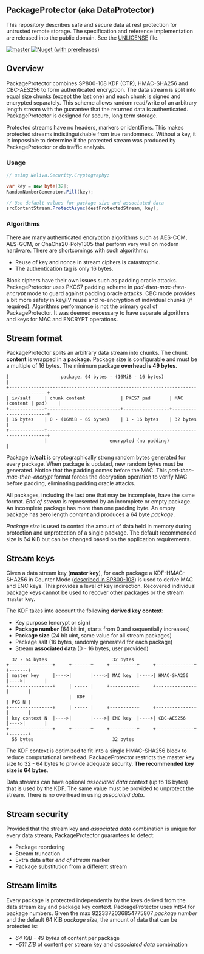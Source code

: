 ## PackageProtector (aka DataProtector)

This repository describes safe and secure data at rest protection for untrusted remote storage. The specification and reference implementation are released into the public domain. See the [UNLICENSE](UNLICENSE.md) file.

[![master](https://github.com/neliva/Neliva.Security.Cryptography.PackageProtector/workflows/master/badge.svg)](https://github.com/neliva/Neliva.Security.Cryptography.PackageProtector/actions?query=workflow%3Amaster) 
[![Nuget (with prereleases)](https://img.shields.io/nuget/vpre/Neliva.Security.Cryptography.PackageProtector)](https://www.nuget.org/packages/Neliva.Security.Cryptography.PackageProtector)

## Overview

PackageProtector combines SP800-108 KDF (CTR), HMAC-SHA256 and CBC-AES256 to form authenticated encryption. The data stream is split into equal size chunks (except the last one) and each chunk is signed and encrypted separately. This scheme allows random read/write of an arbitrary length stream with the guarantee that the returned data is authenticated. PackageProtector is designed for secure, long term storage.

Protected streams have no headers, markers or identifiers. This makes protected streams indistinguishable from true randomness. Without a key, it is impossible to determine if the protected stream was produced by PackageProtector or do traffic analysis.

### Usage
```C#
// using Neliva.Security.Cryptography;

var key = new byte[32];
RandomNumberGenerator.Fill(key);

// Use default values for package size and associated data
srcContentStream.ProtectAsync(destProtectedStream, key);
```

### Algorithms

There are many authenticated encryption algorithms such as AES-CCM, AES-GCM, or ChaCha20-Poly1305 that perform very well on modern hardware. There are shortcomings with such algorithms:
* Reuse of key and nonce in stream ciphers is catastrophic.
* The authentication tag is only 16 bytes.

Block ciphers have their own issues such as padding oracle attacks. PackageProtector uses PKCS7 padding scheme in *pad-then-mac-then-encrypt* mode to guard against padding oracle attacks. CBC mode provides a bit more safety in key/IV reuse and re-encryption of individual chunks (if required). Algorithms performance is not the primary goal of PackageProtector. It was deemed necessary to have separate algorithms and keys for MAC and ENCRYPT operations.

## Stream format

PackageProtector splits an arbitrary data stream into chunks. The chunk **content** is wrapped in a **package**. Package size is configurable and must be a multiple of 16 bytes. The minimum package **overhead is 49 bytes**.

```
|                   package, 64 bytes - (16MiB - 16 bytes)                           |
+------------------------------------------------------------------------------------+
| iv/salt     | chunk content             | PKCS7 pad       | MAC (content | pad)    |
+-------------+---------------------------+-----------------+------------------------+
| 16 bytes    | 0 - (16MiB - 65 bytes)    | 1 - 16 bytes    | 32 bytes               |
+-------------+----------------------------------------------------------------------+
              |                       encrypted (no padding)                         |
```
Package **iv/salt** is cryptographically strong random bytes generated for every package. When package is updated, new random bytes must be generated. Notice that the padding comes before the MAC. This *pad-then-mac-then-encrypt* format forces the decryption operation to verify MAC before padding, eliminating padding oracle attacks.

All packages, including the last one that may be incomplete, have the same format. *End of stream* is represented by an incomplete or empty package. An incomplete package has more than one padding byte. An empty package has zero length *content* and produces a 64 byte *package*.

*Package size* is used to control the amount of data held in memory during protection and unprotection of a single package. The default recommended size is 64 KiB but can be changed based on the application requirements.

## Stream keys

Given a data stream key (**master key**), for each package a KDF-HMAC-SHA256 in Counter Mode ([described in SP800-108](https://nvlpubs.nist.gov/nistpubs/Legacy/SP/nistspecialpublication800-108.pdf)) is used to derive MAC and ENC keys. This provides a level of key indirection. Recovered individual package keys cannot be used to recover other packages or the stream master key.

The KDF takes into account the following **derived key context**:
* Key purpose (encrypt or sign)
* **Package number** (64 bit int, starts from 0 and sequentially increases)
* **Package size** (24 bit uint, same value for all stream packages)
* Package salt (16 bytes, randomly generated for each package)
* Stream **associated data** (0 - 16 bytes, user provided)

```
  32 - 64 bytes                        32 bytes
+----------------+     +-------+     +----------+     +--------------+     +-------+
| master key     |---->|       |---->| MAC key  |---->| HMAC-SHA256  |---->|       |
+----------------+     | ----- |     +----------+     +--------------+     |       |
                       |  KDF  |                                           | PKG N |
+----------------+     | ----- |     +----------+     +--------------+     |       |
| key context N  |---->|       |---->| ENC key  |---->| CBC-AES256   |---->|       |
+----------------+     +-------+     +----------+     +--------------+     +-------+
  55 bytes                             32 bytes
```

The KDF context is optimized to fit into a single HMAC-SHA256 block to reduce computational overhead. PackageProtector restricts the master key size to 32 - 64 bytes to provide adequate security. **The recommended key size is 64 bytes**. 

Data streams can have optional *associated data* context (up to 16 bytes) that is used by the KDF. The same value must be provided to unprotect the stream. There is no overhead in using *associated data*.

## Stream security
Provided that the stream key and *associated data* combination is unique for every data stream, PackageProtector guarantees to detect:
* Package reordering
* Stream truncation
* Extra data after *end of stream* marker
* Package substitution from a different stream

## Stream limits
Every package is protected independently by the keys derived from the data stream key and package key context. PackageProtector uses *int64* for package numbers. Given the max 9223372036854775807 *package number* and the default 64 KiB *package size*, the amount of data that can be protected is:
* *64 KiB - 49 bytes* of content per package
* *~511 ZiB* of content per stream key and *associated data* combination
